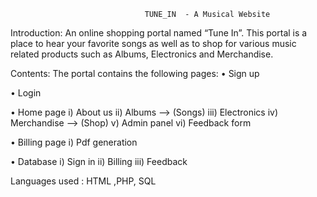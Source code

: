                                   TUNE_IN  - A Musical Website
 
Introduction:
     An online shopping portal named “Tune In”. This portal is a place to hear your favorite songs as well as to shop for various music related products such as Albums, Electronics and Merchandise.
     
Contents:
The portal contains the following pages:
•	Sign up

•	Login

•	Home page
    i)	About us
    ii)	Albums        --> (Songs)
    iii)	Electronics
    iv)	Merchandise   --> (Shop)
    v)	Admin panel
    vi)	Feedback form
    
•	Billing page
    i)	Pdf generation
    
•	Database
    i)	Sign in
    ii)	Billing
    iii)	Feedback

Languages used : HTML ,PHP, SQL
